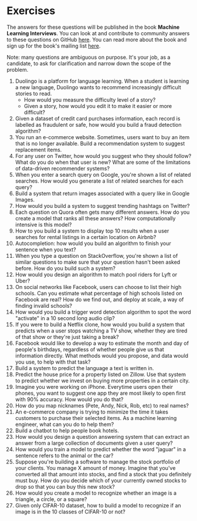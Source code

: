 # Exercises

The answers for these questions will be published in the book **Machine Learning Interviews**. You can look at and contribute to community answers to these questions on GitHub [here](https://github.com/chiphuyen/machine-learning-systems-design/tree/master/answers). You can read more about the book and sign up for the book's mailing list [here](https://huyenchip.com/2019/07/21/machine-learning-interviews.html).

Note: many questions are ambiguous on purpose. It's your job, as a candidate, to ask for clarification and narrow down the scope of the problem.
 
1. Duolingo is a platform for language learning. When a student is learning a new language, Duolingo wants to recommend increasingly difficult stories to read.
	- How would you measure the difficulty level of a story?
	- Given a story, how would you edit it to make it easier or more difficult?
1. Given a dataset of credit card purchases information, each record is labelled as fraudulent or safe, how would you build a fraud detection algorithm?
1. You run an e-commerce website. Sometimes, users want to buy an item that is no longer available. Build a recommendation system to suggest replacement items.
1. For any user on Twitter, how would you suggest who they should follow? What do you do when that user is new? What are some of the limitations of data-driven recommender systems?
1. When you enter a search query on Google, you're shown a list of related searches. How would you generate a list of related searches for each query?
1. Build a system that return images associated with a query like in Google Images.
1. How would you build a system to suggest trending hashtags on Twitter?
1. Each question on Quora often gets many different answers. How do you create a model that ranks all these answers? How computationally intensive is this model?
1. How to you build a system to display top 10 results when a user searches for rental listings in a certain location on Airbnb?
1. Autocompletion: how would you build an algorithm to finish your sentence when you text?
1. When you type a question on StackOverflow, you're shown a list of similar questions to make sure that your question hasn't been asked before. How do you build such a system?
1. How would you design an algorithm to match pool riders for Lyft or Uber?
1. On social networks like Facebook, users can choose to list their high schools. Can you estimate what percentage of high schools listed on Facebook are real? How do we find out, and deploy at scale, a way of finding invalid schools?
1. How would you build a trigger word detection algorithm to spot the word "activate" in a 10 second long audio clip?
1. If you were to build a Netflix clone, how would you build a system that predicts when a user stops watching a TV show, whether they are tired of that show or they're just taking a break?
1. Facebook would like to develop a way to estimate the month and day of people's birthdays, regardless of whether people give us that information directly. What methods would you propose, and data would you use, to help with that task?
1. Build a system to predict the language a text is written in.
1. Predict the house price for a property listed on Zillow. Use that system to predict whether we invest on buying more properties in a certain city.
1. Imagine you were working on iPhone. Everytime users open their phones, you want to suggest one app they are most likely to open first with 90% accuracy. How would you do that?
1. How do you map nicknames (Pete, Andy, Nick, Rob, etc) to real names?
1. An e-commerce company is trying to minimize the time it takes customers to purchase their selected items. As a machine learning engineer, what can you do to help them?
1. Build a chatbot to help people book hotels.
1. How would you design a question answering system that can extract an answer from a large collection of documents given a user query?
1. How would you train a model to predict whether the word "jaguar" in a sentence refers to the animal or the car?
1. Suppose you're building a software to manage the stock portfolio of your clients. You manage X amount of money. Imagine that you've converted all that amount into stocks, and find a stock that you definitely must buy. How do you decide which of your currently owned stocks to drop so that you can buy this new stock?
1. How would you create a model to recognize whether an image is a triangle, a circle, or a square?
1. Given only CIFAR-10 dataset, how to build a model to recognize if an image is in the 10 classes of CIFAR-10 or not?
